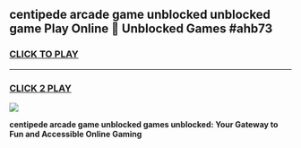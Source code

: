 
## centipede arcade game unblocked unblocked game Play Online 👋 Unblocked Games #ahb73
<h3>
<a href="https://premium.freeplayer.one?title=centipede_arcade_game_unblocked&ref=21F">CLICK TO PLAY</a></h3>
<hr>

<h3>
<a href="https://premium.freeplayer.one?title=centipede_arcade_game_unblocked&ref=21F">CLICK 2 PLAY</a>
  
</h3>

<a href="https://premium.freeplayer.one?title=centipede_arcade_game_unblocked&ref=21F/"><img src="https://clearcache.store/games.png"></a>


**centipede arcade game unblocked games unblocked: Your Gateway to Fun and Accessible Online Gaming**
